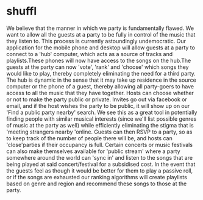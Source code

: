 shuffl
======

We believe that the manner in which we party is fundamentally flawed. We want to allow all the guests at a party to be fully in control of the music that they listen to. This process is currently astoundingly undemocratic. Our application for the mobile phone and desktop will allow guests at a party to connect to a 'hub' computer, which acts as a source of tracks and playlists.These  phones will now have access to the songs on the hub.The guests at the party can now 'vote', 'rank' and 'choose' which songs they would like to play, thereby completely  eliminating the need for a third party. The hub is dynamic in the sense that it may take up residence in the source computer or the phone of a guest, thereby allowing  all party-goers to have access to all the music that they have together. Hosts can choose whether or not to make the party public or private. Invites go out via facebook or email, and if the host wishes the party to be public, it will show  up on our 'Find a public party nearby' search. We see this as a great tool in potentially finding people with similar musical interests (since we'll list possible  genres of music at the party as well) while efficiently eliminating the stigma that is 'meeting strangers nearby 'online. Guests can then RSVP to a party, so as to  keep track of the number of people there will be, and hosts can 'close'parties if their occupancy is full. Certain concerts or music festivals can also make themselves available for 'public stream' where a party somewhere around the world can 'sync in' and listen to the songs that are being played at said concert/festival for a subsidised cost. In the event that the guests feel as though it would be better for them to play a passive roll, or if the songs are exhausted our ranking algorithms will create playlists based on genre and region and recommend these songs to those at the party.
